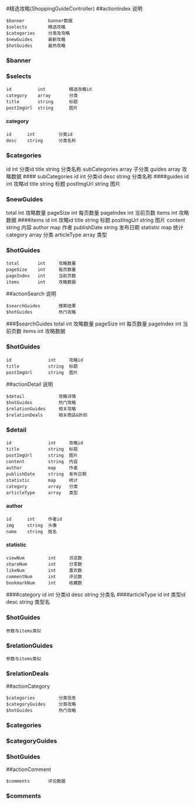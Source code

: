 #精选攻略(ShoppingGuideController)
##actionIndex 说明

	$banner 		banner数据
	$selects 		精选攻略
	$categories 	分类及攻略
	$newGuides 		最新攻略
	$hotGuides 		最热攻略
	
### $banner

### $selects
	id			int			精选攻略id
	category	array		分类
	title		string		标题
	postImgUrl	string		图片

#### category
	id		int			分类id
	desc	string		分类名称

<h3 id="1">$categories</h3>
	id					int		分类id
	title				string	分类名称
	subCategories 		array	子分类
	guides				array	攻略数据
#### subCategories
	id		int		分类id
	desc	string	分类名称
####guides
	id				int		攻略id
	title			string	标题
	postImgUrl		string	图片

<h3 id="2">$newGuides</h3>
	total		int		攻略数量
	pageSize	int		每页数量
	pageIndex	int		当前页数
	items		int		攻略数据
####items
	id				int		攻略id
	title			string	标题
	postImgUrl 		string	图片
	content			string	内容
	author			map		作者
	publishDate 	string	发布日期
	statistic 		map		统计
	category		array	分类
	articleType 	array	类型

### $hotGuides
	total		int		攻略数量
	pageSize	int		每页数量
	pageIndex	int		当前页数
	items		int		攻略数据

##actionSearch 说明

	$searchGuides		搜索结果
	$hotGuides			热门攻略

###$searchGuides
	total		int		攻略数量
	pageSize	int		每页数量
	pageIndex	int		当前页数
	items		int		攻略数据
### $hotGuides
	id				int		攻略id
	title			string	标题
	postImgUrl		string	图片

##actionDetail 说明

	$detail 			攻略详情
	$hotGuides			热门攻略
	$relationGuides		相关攻略
	$relationDeals		相关商品&折扣

### $detail
	id				int		攻略id
	title			string	标题
	postImgUrl 		string	图片
	content			string	内容
	author			map		作者
	publishDate 	string	发布日期
	statistic 		map		统计
	category		array	分类
	articleType 	array	类型
#### author
	id		int		作者id
	img		string	头像
	name	string	姓名
#### statistic
	viewNum			int		浏览数
	shareNum		int		分享数
	likeNum			int		喜欢数
	commentNum		int		评论数
	bookmarkNum		int		收藏数
####category
	id		int		分类id
	desc	string	分类名
####articleType
	id		int		类型id
	desc	string	类型名
	
### $hotGuides
	参数与items类似
### $relationGuides
	参数与items类似
### $relationDeals

##actionCategory

	$categories 		分类信息
	$categoryGuides		分类攻略
	$hotGuides			热门攻略
	
### $categories
### $categoryGuides
### $hotGuides

##actionComment

	$comments		评论数据
	
### $comments

	
